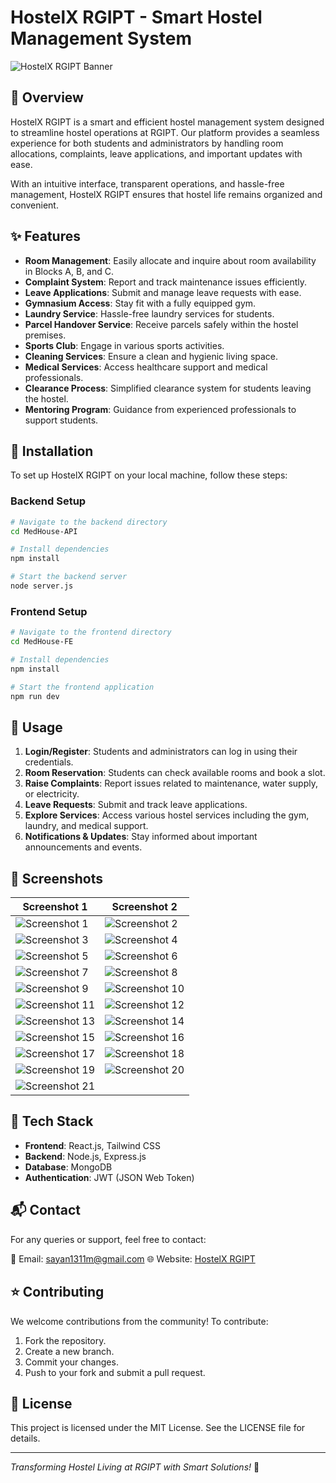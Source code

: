 # HostelX RGIPT - Smart Hostel Management System

![HostelX RGIPT Banner](assets/1.png)

## 📌 Overview
HostelX RGIPT is a smart and efficient hostel management system designed to streamline hostel operations at RGIPT. Our platform provides a seamless experience for both students and administrators by handling room allocations, complaints, leave applications, and important updates with ease.

With an intuitive interface, transparent operations, and hassle-free management, HostelX RGIPT ensures that hostel life remains organized and convenient. 

## ✨ Features

- **Room Management**: Easily allocate and inquire about room availability in Blocks A, B, and C.
- **Complaint System**: Report and track maintenance issues efficiently.
- **Leave Applications**: Submit and manage leave requests with ease.
- **Gymnasium Access**: Stay fit with a fully equipped gym.
- **Laundry Service**: Hassle-free laundry services for students.
- **Parcel Handover Service**: Receive parcels safely within the hostel premises.
- **Sports Club**: Engage in various sports activities.
- **Cleaning Services**: Ensure a clean and hygienic living space.
- **Medical Services**: Access healthcare support and medical professionals.
- **Clearance Process**: Simplified clearance system for students leaving the hostel.
- **Mentoring Program**: Guidance from experienced professionals to support students.

## 🚀 Installation

To set up HostelX RGIPT on your local machine, follow these steps:

### Backend Setup

```bash
# Navigate to the backend directory
cd MedHouse-API

# Install dependencies
npm install

# Start the backend server
node server.js
```

### Frontend Setup

```bash
# Navigate to the frontend directory
cd MedHouse-FE

# Install dependencies
npm install

# Start the frontend application
npm run dev
```

## 📖 Usage

1. **Login/Register**: Students and administrators can log in using their credentials.
2. **Room Reservation**: Students can check available rooms and book a slot.
3. **Raise Complaints**: Report issues related to maintenance, water supply, or electricity.
4. **Leave Requests**: Submit and track leave applications.
5. **Explore Services**: Access various hostel services including the gym, laundry, and medical support.
6. **Notifications & Updates**: Stay informed about important announcements and events.

## 📸 Screenshots

| Screenshot 1 | Screenshot 2 |
|-------------|-------------|
| ![Screenshot 1](assets/1.png) | ![Screenshot 2](assets/2.png) |
| ![Screenshot 3](assets/3.png) | ![Screenshot 4](assets/4.png) |
| ![Screenshot 5](assets/5.png) | ![Screenshot 6](assets/6.png) |
| ![Screenshot 7](assets/7.png) | ![Screenshot 8](assets/8.png) |
| ![Screenshot 9](assets/9.png) | ![Screenshot 10](assets/10.png) |
| ![Screenshot 11](assets/11.png) | ![Screenshot 12](assets/12.png) |
| ![Screenshot 13](assets/13.png) | ![Screenshot 14](assets/14.png) |
| ![Screenshot 15](assets/15.png) | ![Screenshot 16](assets/16.png) |
| ![Screenshot 17](assets/17.png) | ![Screenshot 18](assets/18.png) |
| ![Screenshot 19](assets/19.png) | ![Screenshot 20](assets/20.png) |
| ![Screenshot 21](assets/21.png) |  |

## 🔧 Tech Stack
- **Frontend**: React.js, Tailwind CSS
- **Backend**: Node.js, Express.js
- **Database**: MongoDB
- **Authentication**: JWT (JSON Web Token)

## 📬 Contact
For any queries or support, feel free to contact:

📧 Email: sayan1311m@gmail.com
🌐 Website: [HostelX RGIPT](https://hostelxrgipt.vercel.app)

## ⭐ Contributing
We welcome contributions from the community! To contribute:

1. Fork the repository.
2. Create a new branch.
3. Commit your changes.
4. Push to your fork and submit a pull request.

## 📝 License
This project is licensed under the MIT License. See the LICENSE file for details.

---
_Transforming Hostel Living at RGIPT with Smart Solutions!_ 🚀
